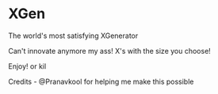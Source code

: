 # XGen
The world's most satisfying XGenerator

Can't innovate anymore my ass! X's with the size you choose!

Enjoy! or kil

Credits - @Pranavkool for helping me make this possible

